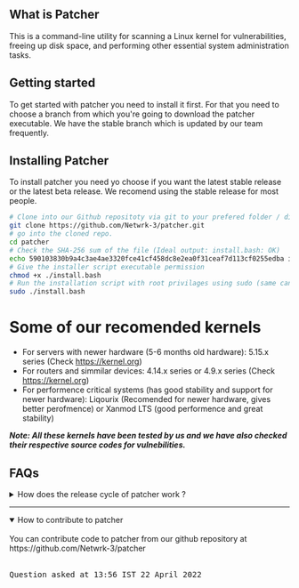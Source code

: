 ## What is Patcher
This is a command-line utility for scanning a Linux kernel for vulnerabilities, freeing up disk space, and performing other essential system administration tasks.

## Getting started
To get started with patcher you need to install it first. For that you need to choose a branch from which you're going to download the patcher executable.
We have the stable branch which is updated by our team frequently.

## Installing Patcher
To install patcher you need yo choose if you want the latest stable release or the latest beta release. We recomend using the stable release for most people. 

```bash
# Clone into our Github repositoty via git to your prefered folder / directory (like /tmp)
git clone https://github.com/Netwrk-3/patcher.git
# go into the cloned repo.
cd patcher
# Check the SHA-256 sum of the file (Ideal output: install.bash: OK)
echo 590103830b9a4c3ae4ae3320fce41cf458dc8e2ea0f31ceaf7d113cf0255edba install.bash | sha256sum -c 
# Give the installer script executable permission
chmod +x ./install.bash 
# Run the installation script with root privilages using sudo (same can be done using doas or pkexec)
sudo ./install.bash
```

# Some of our recomended kernels

* For servers with newer hardware (5-6 months old hardware): 5.15.x series (Check https://kernel.org)
* For routers and simmilar devices: 4.14.x series or 4.9.x series (Check https://kernel.org)
* For performence critical systems (has good stability and support for newer hardware): Liqourix (Recomended for newer hardware, gives better perofmence)  or Xanmod LTS (good performence and great stability)

***Note: All these kernels have been tested by us and we have also checked their respective source codes for vulnebilities.***

## FAQs
<details>
<summary>How does the release cycle of patcher work ?</summary>
<br>
Patcher's release cycle has three main brachnes. The stable branch, the testing branch and the beta branch. The beta branch is where new feautres are added to patcher and they are worked on. The beta branch's code has some bugs which get's patched in the testing branch. In the testing the code from the beta branch gets edited to make if faster and more lightweight. We aslo try patcher on different architectures and also on different distros before releasing it to the stable brach. We recomend you to use the stable version of patcher to avoid errors and bugs.
<br><br>
<pre>
Question asked at 16:33 UTC 23 April 2022
</pre>
</details>

---

<details open>
<summary>How to contribute to patcher</summary>
<br>
You can contribute code to patcher from our github repository at https://github.com/Netwrk-3/patcher
<br><br>
<pre>
Question asked at 13:56 IST 22 April 2022
</pre>
</details>
